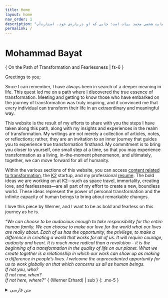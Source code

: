 ```yaml
---
title: Home
layout: home
nav_order: 1
description: "این وب‌سایت شخصی محمد بیات است؛ جایی که او درباره‌ی خود، استارت‌آپ K2، رزومه‌ی حرفه‌ای و دنیای تحول به اشتراک می‌گذارد."
permalink: /
---
```


# Mohammad Bayat  
{ On the Path of Transformation and Fearlessness | fs-6 }

Greetings to you;

Since I can remember, I have always been in search of a deeper meaning in life. This quest led me on a path where I discovered the true essence of transformation. Meeting and getting to know those who have embarked on the journey of transformation was truly inspiring, and it convinced me that every individual can transform their life in an extraordinary and meaningful way.

This website is the result of my efforts to share with you the steps I have taken along this path, along with my insights and experiences in the realm of transformation. My writings are not merely a collection of articles, notes, or reflections; rather, they are an invitation to an inner journey that guides you to experience true transformation firsthand. My commitment is to bring you closer to yourself, one small step at a time, so that you may experience transformation as a living, in-the-moment phenomenon, and ultimately, together, we can move forward for all of humanity.

Within the various sections of this website, you can access [content related to transformation](/leadership-resources), the [K2](/k2-group) startup, and my professional [resume](/resume). The bold ideas we are working on at K2—such as space travel, immortality, creating love, and fearlessness—are all part of my effort to create a new, boundless world. These ideas represent the power of personal transformation and the infinite capacity of human beings to bring about remarkable changes.

I love this piece by Werner, and I want to be as bold and fearless on this journey as he is.

_“We can choose to be audacious enough to take responsibility for the entire human family. We can choose to make our love for the world what our lives are really about. Each of us has the opportunity, the privilege, to make a difference in creating a world that works for all of us. It will require courage, audacity and heart. It is much more radical than a revolution – it is the beginning of a transformation in the quality of life on our planet. What we create together is a relationship in which our work can show up as making a difference in people’s lives. I welcome the unprecedented opportunity for us to work globally on that which concerns us all as human beings.  
If not you, who?  
If not now, when?  
If not here, where?”_ { (Werner Erhard) | sub }
{: .mx-5 }


<details markdown="block" class="mb-5 mt-2" style="text-align: justify">
  <summary>متن فارسی</summary>
  <div dir="rtl">
    <h2>محمد بیات</h2>
    <span class="fs-6">در مسیر تحول و بی‌پروایی</span>
    <p>درود بر شما؛</p>
    <p>از لحظه‌ای که به یاد دارم، همواره در جستجوی معنایی عمیق‌تر از زندگی بوده‌ام. این جستجو مرا به مسیری هدایت کرد که در آن معنای واقعی تحول را کشف کنم. دیدار و آشنایی با کسانی که در مسیر تحول قدم برداشته‌اند، برای من الهام‌بخش بود و من را به این باور رساند که هر فرد می‌تواند زندگی خود را به شکلی فوق‌العاده و معنادار متحول کند.</p>
    <p>این سایت، نتیجه‌ی تلاش های من است تا قدم‌هایی که در این مسیر برداشتم و دیدگاه‌ها و تجربیات خود را در زمینه‌ی تحول با شما به اشتراک بگذارم. نوشته‌هایم تنها مجموعه‌ای از مقالات، یادداشت‌ها یا تفکرات نیستند؛ بلکه دعوتی‌اند به سفری درونی که شما را به تجربه‌ای از تحول واقعی هدایت می‌کند. تعهد من این است که هر بار فقط با یک قدم کوچک، شما به خودتان نزدیک‌تر کنم تا تحول را به‌عنوان یک تجربه‌ی زنده و در لحظه تجربه کنید و در نهایت باهم و در کنار هم برای تمام بشریت قدم برداریم.</p>
    <p>در بخش‌های مختلف این وب‌سایت، می‌توانید به محتوای مرتبط با تحول، استارت‌آپ K2 و رزومه‌ی حرفه‌ای من دسترسی پیدا کنید. ایده‌های جسورانه‌ای که در K2 بر روی آنها کار می‌کنیم، مانند سفر به فضا، جاودانگی، ایجاد عشق و بی‌پروایی، همه بخشی از تلاش من برای ایجاد دنیایی نو و بی‌مرز هستند. این ایده‌ها نمایانگر قدرت تحول شخصی و ظرفیت بی‌نهایت انسان برای ایجاد تغییرات شگرف هستند.</p>
    <p>من عاشق این نوشته‌ی ورنر هستم و می‌خواهم در این مسیر، بی‌پروا و جسور باشم، درست مانند او.</p>
    <p class="mx-5"><em>"ما می‌توانیم انتخاب کنیم که به اندازه‌ی کافی بی‌پروا باشیم تا مسئولیت برای تمام بشریت برداریم. ما می‌توانیم انتخاب کنیم تا عشقی‌مان برای تمام دنیا باشد، چیزی - که زندگی‌مان عمیقاً در مورد آن است. هر کدام از ما این فرصت و امتیاز را دارد تا با خلق دنیایی که برای همۀ ما کار می‌کند تغییری ایجاد کند. این نیازمند شجاعت و جسارت و بی‌پروایی است. این خیلی بنیادی‌تر از یک انقلاب است. -این آغاز یک تحول در کیفیت زندگی بر روی زمین است. چیزی که ما با هم خلق می‌کنیم رابطه‌ای است که در آن چیزی که روی آن کار می‌کنیم می‌تواند بعنوان منشأ تحول در زندگی دیگران پدیدار شود. من فرصتی بی‌نظیر را برای همه فرا می‌خوانم تا به‌صورت جهانی روی تمام دغدغه‌های بشریت کار کنیم.<br/>
اگر شما نه، پس چه کسی؟<br/>
اگر الان نه، پس کی؟<br/>
اگر اینجا نه، پس کجا؟"
    </em><sub>(ورنر ارهارد)</sub></p>
  </div>
</details>
